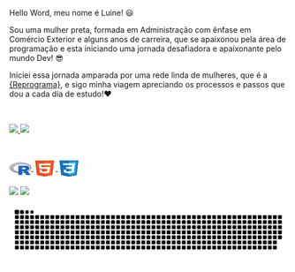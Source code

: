 Hello Word, meu nome é Luine! 😃

Sou uma mulher preta, formada em Administração com ênfase em Comércio Exterior e alguns anos de carreira, que se apaixonou pela área de programação
e esta iniciando uma jornada desafiadora e apaixonante pelo mundo Dev! 😎

Iniciei essa jornada amparada por uma rede linda de mulheres, que é a <a href="https://github.com/reprograma" target="_blank">{Reprograma}</a>, e sigo minha viagem apreciando os processos e passos que dou a cada dia
de estudo!❤


##

<div style="display: inline_block"><br>
<a href="https://github.com/luinemauricio">
<img height="150em" src="https://github-readme-stats.vercel.app/api?username=luinemauricio&show_icons=true&theme=radical&include_all_commits=true&count_private=true%22"/>
  <img height="150em" src="https://github-readme-stats.vercel.app/api/top-langs/?username=luinemauricio&layout=compact&langs_count=7&theme=radical"/>
  
  ##
<div/>

<div style="display: inline_block"><br>
 <img align="center" alt="Js" height="30" width="40" src="https://raw.githubusercontent.com/devicons/devicon/master/icons/r/r-original.svg">
 <img align="center" alt="HTML" height="30" width="40" src="https://raw.githubusercontent.com/devicons/devicon/master/icons/html5/html5-original.svg">
 <img align="center" alt="CSS" height="30" width="40" src="https://raw.githubusercontent.com/devicons/devicon/master/icons/css3/css3-original.svg">


<div/>

<div style="display: inline_block"><br>
<a href = "mailto:luinemauricio@hotmail.com"><img src="https://img.shields.io/badge/Gmail-D14836?style=for-the-badge&logo=gmail&logoColor=white" target="_blank"></a>
<a href="https://www.linkedin.com/in/luine-mauricio" target="_blank"><img src="https://img.shields.io/badge/-LinkedIn-%230077B5?style=for-the-badge&logo=linkedin&logoColor=white" target="_blank"></a> 

![Snake animation](https://github.com/pmagalhaes2/pmagalhaes2/blob/output/github-contribution-grid-snake.svg)
   
 
  
</div>
